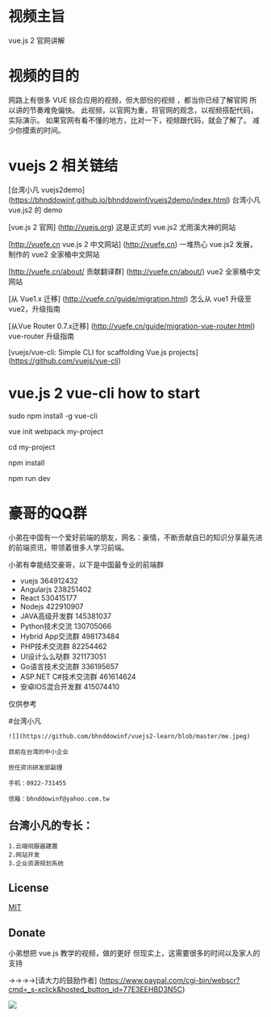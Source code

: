 # 视频主旨

  vue.js 2 官网讲解

# 视频的目的

  网路上有很多 VUE 综合应用的视频，但大部份的视频 ，都当你已经了解官网
  所以讲的节奏难免偏快。
  此视频，以官网为重，将官网的观念，以视频搭配代码，实际演示。
  如果官网有看不懂的地方，比对一下，视频跟代码，就会了解了。
  减少你摸索的时间。

# vuejs 2 相关链结

  [台湾小凡 vuejs2demo] (https://bhnddowinf.github.io/bhnddowinf/vuejs2demo/index.html) 台湾小凡 vue.js2 的 demo

  [vue.js 2 官网] (http://vuejs.org) 这是正式的 vue.js2 尤雨溪大神的网站

  [http://vuefe.cn vue.js 2 中文网站] (http://vuefe.cn) 一堆热心 vue.js2 发展，制作的 vue2 全家桶中文网站

  [http://vuefe.cn/about/ 贡献翻译群] (http://vuefe.cn/about/) vue2 全家桶中文网站

  [从 Vue1.x 迁移] (http://vuefe.cn/guide/migration.html) 怎么从 vue1 升级至 vue2，升级指南

  [从Vue Router 0.7.x迁移] (http://vuefe.cn/guide/migration-vue-router.html) vue-router 升级指南

  [vuejs/vue-cli: Simple CLI for scaffolding Vue.js projects] (https://github.com/vuejs/vue-cli)

  

# vue.js 2 vue-cli how to start

  sudo npm install -g vue-cli

  vue init webpack my-project
  
  cd my-project
  
  npm install
  
  npm run dev



# 豪哥的QQ群

  小弟在中国有一个爱好前端的朋友，网名：豪情，不断贡献自已的知识分享最先进的前端资讯，带领着很多人学习前端。

  小弟有幸能结交豪哥，以下是中国最专业的前端群

  * vuejs 364912432
  * Angularjs 238251402
  * React 530415177
  * Nodejs 422910907
  * JAVA高级开发群 145381037
  * Python技术交流 130705066
  * Hybrid App交流群 498173484
  * PHP技术交流群 82254462
  * UI设计么么哒群 321173051
  * Go语言技术交流群 336195657
  * ASP.NET C#技术交流群 461614624
  * 安卓IOS混合开发群 415074410

  仅供参考


#台湾小凡

    ![](https://github.com/bhnddowinf/vuejs2-learn/blob/master/me.jpeg)

    目前在台湾的中小企业

    担任资讯研发部副理

    手机：0922-731455

    信箱：bhnddowinf@yahoo.com.tw

## 台湾小凡的专长：

    1.云端伺服器建置
    2.网站开发
    3.企业资源规划系统


## License

  [MIT](http://opensource.org/licenses/MIT)

## Donate

  小弟想把 vue.js 教学的视频，做的更好
  但现实上，这需要很多的时间以及家人的支持

  →→→→[请大力的鼓励作者] (https://www.paypal.com/cgi-bin/webscr?cmd=_s-xclick&hosted_button_id=77E3EEHBD3N5C)

  ![](https://github.com/bhnddowinf/vuejs-learn/blob/master/03/wechat_qrcode.png)

